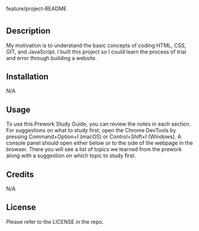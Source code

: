
feature/project-README
# <Prework Study Guide Webpage>

## Description

My motivation is to understand the basic concepts of coding HTML, CSS, GIT, and JavaScript. I built this project so I could learn the process of trial and error through building a website. 


## Installation

N/A
## Usage

To use this Prework Study Guide, you can review the notes in each section. For suggestions on what to study first, open the Chrome DevTools by pressing Command+Option+I (macOS) or Control+Shift+I (Windows). A console panel should open either below or to the side of the webpage in the browser. There you will see a list of topics we learned from the prework along with a suggestion on which topic to study first.

## Credits
N/A

## License

Please refer to the LICENSE in the repo.


